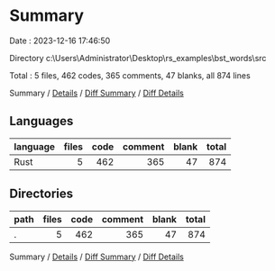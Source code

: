 # Summary

Date : 2023-12-16 17:46:50

Directory c:\\Users\\Administrator\\Desktop\\rs_examples\\bst_words\\src

Total : 5 files,  462 codes, 365 comments, 47 blanks, all 874 lines

Summary / [Details](details.md) / [Diff Summary](diff.md) / [Diff Details](diff-details.md)

## Languages
| language | files | code | comment | blank | total |
| :--- | ---: | ---: | ---: | ---: | ---: |
| Rust | 5 | 462 | 365 | 47 | 874 |

## Directories
| path | files | code | comment | blank | total |
| :--- | ---: | ---: | ---: | ---: | ---: |
| . | 5 | 462 | 365 | 47 | 874 |

Summary / [Details](details.md) / [Diff Summary](diff.md) / [Diff Details](diff-details.md)